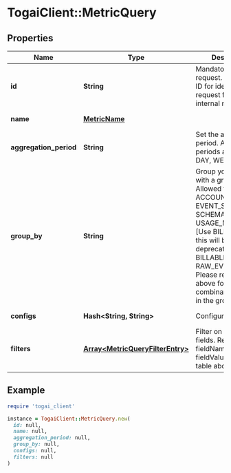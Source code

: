 # TogaiClient::MetricQuery

## Properties

| Name | Type | Description | Notes |
| ---- | ---- | ----------- | ----- |
| **id** | **String** | Mandatory  for all request.  User defined ID for identifying the request for your internal reference  |  |
| **name** | [**MetricName**](MetricName.md) |  | [default to &#39;EVENTS&#39;] |
| **aggregation_period** | **String** | Set the aggregation period. Allowed periods are HOUR, DAY, WEEK, MONTH | [default to &#39;DAY&#39;] |
| **group_by** | **String** | Group your metric with a groupBy field.  Allowed fields are  ACCOUNT_ID EVENT_STATUS  SCHEMA_NAME  USAGE_METER_ID [Use BILLABLE_ID as this will be deprecated soon...] BILLABLE_ID RAW_EVENT_STATUS Please refer the table above for the list of combinations allowed in the groupBy  | [optional] |
| **configs** | **Hash&lt;String, String&gt;** | Configurations. | Metric Name       | Config Key | Allowed Values  | Default value |              Description          | |-------------------|------------|-----------------|---------------|-----------------------------------| | REVENUE           | CURRENCY   | BASE or INVOICE | BASE          | currency to return the revenue in | | REVENUE_FOR_CYCLE | CURRENCY   | BASE or INVOICE | BASE          | currency to return the revenue in |  | [optional] |
| **filters** | [**Array&lt;MetricQueryFilterEntry&gt;**](MetricQueryFilterEntry.md) | Filter on specific fields.  Refer possible fieldNames and fieldValues from the table above.  | [optional] |

## Example

```ruby
require 'togai_client'

instance = TogaiClient::MetricQuery.new(
  id: null,
  name: null,
  aggregation_period: null,
  group_by: null,
  configs: null,
  filters: null
)
```

